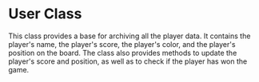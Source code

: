 # User Class

This class provides a base for archiving all the player data. It contains the player's name, the player's score, the
player's color, and the player's position on the board. The class also provides methods to update the player's score and
position, as well as to check if the player has won the game.
